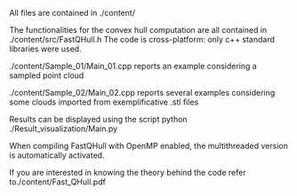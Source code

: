 All files are contained in ./content/

The functionalities for the convex hull computation are all contained in ./content/src/FastQHull.h
The code is cross-platform: only c++ standard libraries were used.

./content/Sample_01/Main_01.cpp reports an example considering a sampled point cloud

./content/Sample_02/Main_02.cpp reports several examples considering some clouds imported from exemplificative .stl files

Results can be displayed using the script python ./Result_visualization/Main.py

When compiling FastQHull with OpenMP enabled, the multithreaded version is automatically activated.

If you are interested in knowing the theory behind the code refer to./content/Fast_QHull.pdf